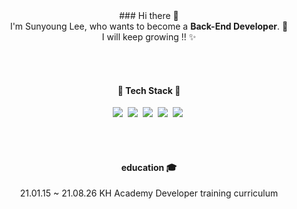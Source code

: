 <div align="center">
  ### Hi there 👋 <br>
  I'm Sunyoung Lee, who wants to become a <b>Back-End Developer</b>. 🌱 <br>
  I will keep growing !! ✨ <br>
  
  <br><br>


  <h4> 🔨 Tech Stack 🔧</h4>
  <p>
    <img src="https://img.shields.io/badge/Java-007396?style=flat-square&logo=Java&logoColor=white"/>&nbsp;
    <img src="https://img.shields.io/badge/Spring-6DB33F?style=flat-square&logo=Spring&logoColor=white"/>&nbsp;
    <img src="https://img.shields.io/badge/HTML5-E34F26?style=flat-square&logo=HTML5&logoColor=white"/>&nbsp; 
    <img src="https://img.shields.io/badge/CSS3-1572B6?style=flat-square&logo=CSS3&logoColor=white"/>&nbsp; 
    <img src="https://img.shields.io/badge/JavaScript-F7DF1E?style=flat-square&logo=JavaScript&logoColor=white"/>&nbsp;
  </p>
  
  <br><br>
  <h4> education 🎓 </h4>
  <p>
    21.01.15 ~ 21.08.26 KH Academy Developer training curriculum
  </p>
</div>

<!--
** Tech Stach guide
<img src="https://img.shields.io/badge/쓰고자하는_텍스트-컬러코드?style=flat-square&logo=simpleicons에서_아이콘이름&logoColor=white"/>

**Young-27/Young-27** is a ✨ _special_ ✨ repository because its `README.md` (this file) appears on your GitHub profile.

Here are some ideas to get you started:

- 🔭 I’m currently working on ...
- 🌱 I’m currently learning ...
- 👯 I’m looking to collaborate on ...
- 🤔 I’m looking for help with ...
- 💬 Ask me about ...
- 📫 How to reach me: ...
- 😄 Pronouns: ...
- ⚡ Fun fact: ...
-->
